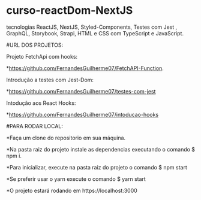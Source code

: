 # curso-reactDom-NextJS
tecnologias ReactJS, NextJS, Styled-Components, Testes com Jest , GraphQL, Storybook, Strapi, HTML e CSS com TypeScript e JavaScript.

#URL DOS PROJETOS: 

Projeto FetchApi com hooks:

*https://github.com/FernandesGuilherme07/FetchAPI-Function.

Introdução a testes com Jest-Dom: 

*https://github.com/FernandesGuilherme07/testes-com-jest

Intodução aos React Hooks:

*https://github.com/FernandesGuilherme07/intoducao-hooks



#PARA RODAR LOCAL:

*Faça um clone do repositorio em sua máquina.

*Na pasta raiz do projeto instale as dependencias executando o comando $ npm i.

*Para inicializar, execute na pasta raiz do projeto o comando $ npm start

*Se preferir usar o yarn execute o comando $ yarn start

*O projeto estará rodando em https://localhost:3000 


